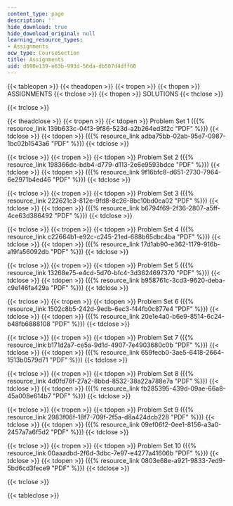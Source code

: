 ```yaml
---
content_type: page
description: ''
hide_download: true
hide_download_original: null
learning_resource_types:
- Assignments
ocw_type: CourseSection
title: Assignments
uid: d690e139-e63b-993d-56da-db507d4dff60
---
```


{{< tableopen >}}
{{< theadopen >}}
{{< tropen >}}
{{< thopen >}}
ASSIGNMENTS
{{< thclose >}}
{{< thopen >}}
SOLUTIONS
{{< thclose >}}

{{< trclose >}}

{{< theadclose >}}
{{< tropen >}}
{{< tdopen >}}
Problem Set 1 ({{% resource_link 139b633c-04f3-9f86-523d-a2b264ed3f2c "PDF" %}})
{{< tdclose >}}
{{< tdopen >}}
({{% resource_link adba75bb-02ab-95e7-0987-1bc02b1543a6 "PDF" %}})
{{< tdclose >}}

{{< trclose >}}
{{< tropen >}}
{{< tdopen >}}
Problem Set 2 ({{% resource_link 198366dc-bdb4-d779-d113-2e6e9593bdce "PDF" %}})
{{< tdclose >}}
{{< tdopen >}}
({{% resource_link 9f16bfc8-d651-2730-7964-6e2971b4ed46 "PDF" %}})
{{< tdclose >}}

{{< trclose >}}
{{< tropen >}}
{{< tdopen >}}
Problem Set 3 ({{% resource_link 222621c3-812e-9fd8-8c26-8bc10bd0ca02 "PDF" %}})
{{< tdclose >}}
{{< tdopen >}}
({{% resource_link b6794f69-2f36-2807-a5ff-4ce63d386492 "PDF" %}})
{{< tdclose >}}

{{< trclose >}}
{{< tropen >}}
{{< tdopen >}}
Problem Set 4 ({{% resource_link c22664b1-e92c-c245-21ed-688b65dbc4ba "PDF" %}})
{{< tdclose >}}
{{< tdopen >}}
({{% resource_link 17d1ab90-e362-1179-916b-a19fa56092db "PDF" %}})
{{< tdclose >}}

{{< trclose >}}
{{< tropen >}}
{{< tdopen >}}
Problem Set 5 ({{% resource_link 13268e75-e4cd-5d70-bfc4-3d3624697370 "PDF" %}})
{{< tdclose >}}
{{< tdopen >}}
({{% resource_link b958761c-3cd3-9620-deba-c9e146fa429a "PDF" %}})
{{< tdclose >}}

{{< trclose >}}
{{< tropen >}}
{{< tdopen >}}
Problem Set 6 ({{% resource_link 1502c8b5-242d-9edb-6ec3-f44fb0c877e4 "PDF" %}})
{{< tdclose >}}
{{< tdopen >}}
({{% resource_link 20e1e4a0-b6e9-8514-6c24-b48fb6888108 "PDF" %}})
{{< tdclose >}}

{{< trclose >}}
{{< tropen >}}
{{< tdopen >}}
Problem Set 7 ({{% resource_link b171d2a7-ce5a-9d1d-4907-7e4903680c0b "PDF" %}})
{{< tdclose >}}
{{< tdopen >}}
({{% resource_link 659fecb0-3ae5-6418-2664-1513b0579d71 "PDF" %}})
{{< tdclose >}}

{{< trclose >}}
{{< tropen >}}
{{< tdopen >}}
Problem Set 8 ({{% resource_link 4d0fd76f-27a2-8bbd-8532-38a22a788e7a "PDF" %}})
{{< tdclose >}}
{{< tdopen >}}
({{% resource_link fb285395-439d-09ae-66a8-45a008e614b7 "PDF" %}})
{{< tdclose >}}

{{< trclose >}}
{{< tropen >}}
{{< tdopen >}}
Problem Set 9 ({{% resource_link 2983f06f-18f7-709f-2f5a-d8a424dcb228 "PDF" %}})
{{< tdclose >}}
{{< tdopen >}}
({{% resource_link 09ef06f2-0ee1-8156-a3a0-2457a7a6f5d2 "PDF" %}})
{{< tdclose >}}

{{< trclose >}}
{{< tropen >}}
{{< tdopen >}}
Problem Set 10 ({{% resource_link 00aaadbd-2f6d-3dbc-7e97-e4277a41606b "PDF" %}})
{{< tdclose >}}
{{< tdopen >}}
({{% resource_link 0803e68e-a921-9833-7ed9-5bd6cd3fece9 "PDF" %}})
{{< tdclose >}}

{{< trclose >}}

{{< tableclose >}}